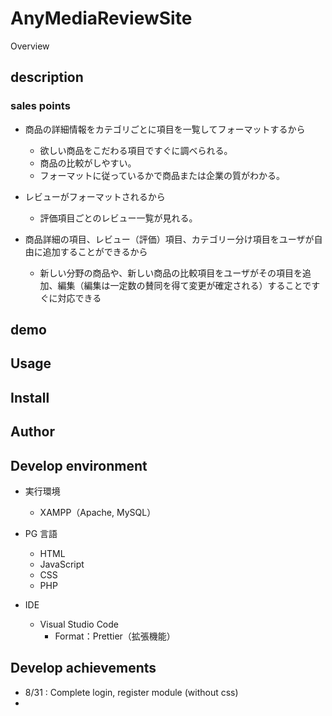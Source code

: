 # AnyMediaReviewSite

Overview

## description

### sales points

- 商品の詳細情報をカテゴリごとに項目を一覧してフォーマットするから

  - 欲しい商品をこだわる項目ですぐに調べられる。
  - 商品の比較がしやすい。
  - フォーマットに従っているかで商品または企業の質がわかる。

- レビューがフォーマットされるから

  - 評価項目ごとのレビュー一覧が見れる。

- 商品詳細の項目、レビュー（評価）項目、カテゴリー分け項目をユーザが自由に追加することができるから

  - 新しい分野の商品や、新しい商品の比較項目をユーザがその項目を追加、編集（編集は一定数の賛同を得て変更が確定される）することですぐに対応できる

## demo

## Usage

## Install

## Author

## Develop environment

- 実行環境

  - XAMPP（Apache, MySQL）

- PG 言語

  - HTML
  - JavaScript
  - CSS
  - PHP

- IDE
  - Visual Studio Code
    - Format：Prettier（拡張機能）

## Develop achievements

- 8/31 : Complete login, register module (without css)
-

